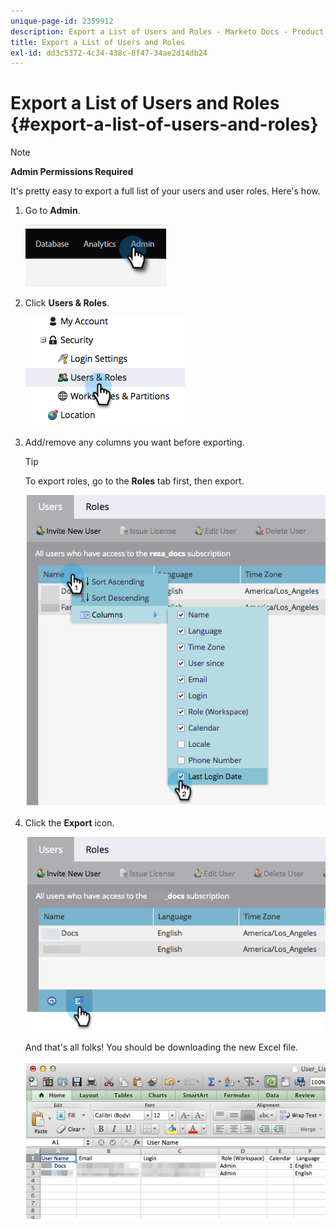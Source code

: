 ```yaml
---
unique-page-id: 2359912
description: Export a List of Users and Roles - Marketo Docs - Product Documentation
title: Export a List of Users and Roles
exl-id: dd3c5372-4c34-438c-8f47-34ae2d14db24
---
```

# Export a List of Users and Roles {#export-a-list-of-users-and-roles}

>[!NOTE]
>
>**Admin Permissions Required**

It's pretty easy to export a full list of your users and user roles. Here's how.

1. Go to **Admin**.

   ![](assets/export-a-list-of-users-and-roles-1.png)

1. Click **Users & Roles**.

   ![](assets/export-a-list-of-users-and-roles-2.png)

1. Add/remove any columns you want before exporting.

   >[!TIP]
   >
   >To export roles, go to the **Roles** tab first, then export.

   ![](assets/export-a-list-of-users-and-roles-3.png)

1. Click the **Export** icon.

   ![](assets/export-a-list-of-users-and-roles-4.png)

   And that's all folks! You should be downloading the new Excel file.

   ![](assets/export-a-list-of-users-and-roles-5.png)

